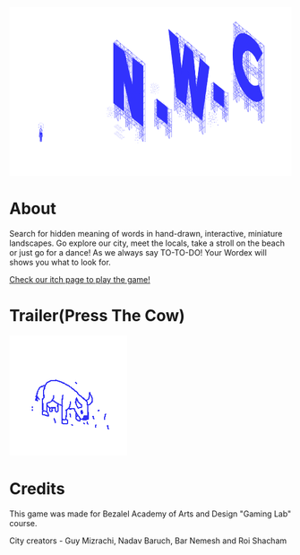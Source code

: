 <div align='center'>
  
  <img src='Images/Title.png' width = "750" height = "300">

<div align='left'>

  # About
  
Search for hidden meaning of words in hand-drawn, interactive, miniature landscapes. Go explore our city, meet the locals, take a stroll on the beach or just go for a dance!  As we always say  TO-TO-DO!
Your Wordex will  shows you what to look for. 

[Check our itch page to play the game!](https://guymizrachi.itch.io/nwc)


# Trailer(Press The Cow)
[![ALT TEXT](Images/CowGif.png)](https://www.youtube.com/watch?v=D7jajgx-w_Y)


# Credits
This game was made for Bezalel Academy of Arts and Design "Gaming Lab" course.

City creators - Guy Mizrachi, Nadav Baruch, Bar Nemesh and  Roi Shacham
